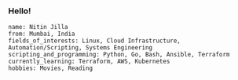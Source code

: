 ### Hello!
```
name: Nitin Jilla
from: Mumbai, India
fields_of_interests: Linux, Cloud Infrastructure, Automation/Scripting, Systems Engineering
scripting_and_programming: Python, Go, Bash, Ansible, Terraform
currently_learning: Terraform, AWS, Kubernetes
hobbies: Movies, Reading
```

<!--
**nitinjilla/nitinjilla** is a ✨ _special_ ✨ repository because its `README.md` (this file) appears on your GitHub profile.

Here are some ideas to get you started:

-->
